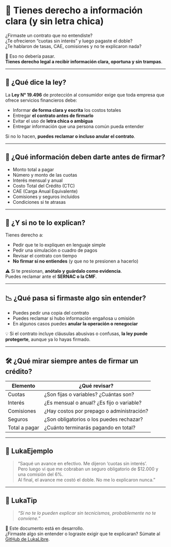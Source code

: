 # 🧐 Tienes derecho a información clara (y sin letra chica)

¿Firmaste un contrato que no entendiste?  
¿Te ofrecieron “cuotas sin interés” y luego pagaste el doble?  
¿Te hablaron de tasas, CAE, comisiones y no te explicaron nada?

📢 Eso no debería pasar.  
**Tienes derecho legal a recibir información clara, oportuna y sin trampas**.

---

## 📌 ¿Qué dice la ley?

La **Ley N° 19.496** de protección al consumidor exige que toda empresa que ofrece servicios financieros debe:

- Informar **de forma clara y escrita** los costos totales
- Entregar **el contrato antes de firmarlo**
- Evitar el uso de **letra chica o ambigua**
- Entregar información que una persona común pueda entender

Si no lo hacen, **puedes reclamar o incluso anular el contrato**.

---

## 🧾 ¿Qué información deben darte antes de firmar?

- Monto total a pagar
- Número y monto de las cuotas
- Interés mensual y anual
- Costo Total del Crédito (CTC)
- CAE (Carga Anual Equivalente)
- Comisiones y seguros incluidos
- Condiciones si te atrasas

---

## 🧠 ¿Y si no te lo explican?

Tienes derecho a:

- Pedir que te lo expliquen en lenguaje simple
- Pedir una simulación o cuadro de pagos
- Revisar el contrato con tiempo
- **No firmar si no entiendes** (y que no te presionen a hacerlo)

⚠️ Si te presionan, **anótalo y guárdalo como evidencia**.  
Puedes reclamar ante el **SERNAC o la CMF**.

---

## 📉 ¿Qué pasa si firmaste algo sin entender?

- Puedes pedir una copia del contrato
- Puedes reclamar si hubo información engañosa u omisión
- En algunos casos puedes **anular la operación o renegociar**

💡 Si el contrato incluye cláusulas abusivas o confusas, **la ley puede protegerte**, aunque ya lo hayas firmado.

---

## 🛠️ ¿Qué mirar siempre antes de firmar un crédito?

| Elemento            | ¿Qué revisar?                                 |
|---------------------|-----------------------------------------------|
| Cuotas              | ¿Son fijas o variables? ¿Cuántas son?         |
| Interés             | ¿Es mensual o anual? ¿Es fijo o variable?     |
| Comisiones          | ¿Hay costos por prepago o administración?     |
| Seguros             | ¿Son obligatorios o los puedes rechazar?      |
| Total a pagar       | ¿Cuánto terminarás pagando en total?          |

---

## 💬 LukaEjemplo

> “Saqué un avance en efectivo. Me dijeron ‘cuotas sin interés’.  
> Pero luego vi que me cobraban un seguro obligatorio de $12.000 y una comisión del 6%.  
> Al final, el avance me costó el doble. No me lo explicaron nunca.”

---

## 🧠 LukaTip

> *“Si no te lo pueden explicar sin tecnicismos, probablemente no te conviene.”*

📌 Este documento está en desarrollo.  
¿Firmaste algo sin entender o lograste exigir que te explicaran? Súmate al [GitHub de LukaLibre](https://github.com/tuusuario/lukalibre).
